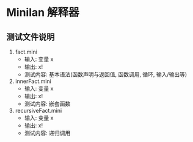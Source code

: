 # Minilan 解释器

## 测试文件说明

1. fact.mini
    *  输入: 变量 x
    *  输出: x!
    *  测试内容: 基本语法(函数声明与返回值, 函数调用, 循环, 输入/输出等)
2. innerFact.mini
    *  输入: 变量 x
    *  输出: x!
    *  测试内容: 嵌套函数
3. recursiveFact.mini
    *  输入: 变量 x
    *  输出: x!
    *  测试内容: 递归调用